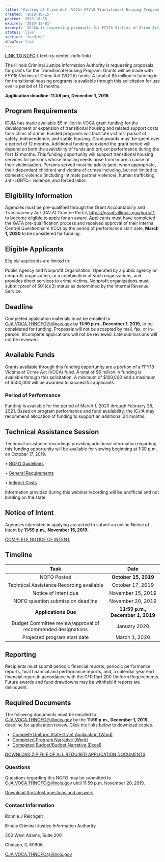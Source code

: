 ```yaml
---
title: 'Victims of Crime Act (VOCA) FFY18 Transitional Housing Program'
created: '2019-10-15'
posted: '2019-10-15'
expires: '2019-12-01'
excerpt: 'ICJIA is requesting proposals for FFY18 Victims of Crime Act grants to support the development or expansion of transitional housing and related costs. A total of $5 million in funding is available through this solicitation for use over a period of 12 months. '
status: 'live'
section: 'funding'
showToc: true
---
```


[LINK TO NOFO](NOFO.VOCA.TH.pdf) {.text-xs-center .nofo-link}

The Illinois Criminal Justice Information Authority is requesting proposals for grants for the Transitional Housing Program. Grants will be made with FFY18 Victims of Crime Act (VOCA) funds. A total of $5 million in funding in for transitional housing programs is available through this solicitation for use over a period of 12 months.

**Application deadline: 11:59 pm, December 1, 2019.**

## Program Requirements

ICJIA has made available $5 million in VOCA grant funding for the development or expansion of transitional housing and related support costs for victims of crime. Funded programs will facilitate victims’ pursuit of safety, independence, and stable housing. Grant awards must be spent over a period of 12 months. Additional funding to extend the grant period will depend on both the availability of funds and project performance during the first 12 months. This funding opportunity will support transitional housing services for persons whose housing needs arise from or are a cause of their victimization. Persons served must be adults (and, when appropriate, their dependent children) and victims of crimes including, but not limited to, domestic violence (including intimate partner violence), human trafficking, anti-LGBTQ+ violence, and forced labor.

## Eligibility Information

Agencies must be pre-qualified through the Grant Accountability and Transparency Act (GATA) Grantee Portal, https://grants.illinois.gov/portal/, to become eligible to apply for an award. Applicants must have completed the GATA pre-qualification process and received approval of their Internal Control Questionnaire (ICQ) by the period of performance start date, **March 1, 2020** to be considered for funding.

## Eligible Applicants

Eligible applicants are limited to:

Public Agency and Nonprofit Organization. Operated by a public agency or nonprofit organization, or a combination of such organizations, and provides direct services to crime victims. Nonprofit organizations must submit proof of 501(c)(3) status as determined by the Internal Revenue Service.

## Deadline

Completed application materials must be emailed to CJA.VOCA.THNOFO@illinois.gov by **11:59 p.m., December 1, 2019,** to be considered for funding. Proposals will not be accepted by mail, fax, or in-person. Incomplete applications will not be reviewed. Late submissions will not be reviewed.

## Available Funds

Grants available through this funding opportunity are a portion of a FFY18 Victims of Crime Act (VOCA) fund. A total of $5 million in funding is available through this solicitation. A minimum of $100,000 and a maximum of $500,000 will be awarded to successful applicants.

### Period of Performance

Funding is available for the period of March 1, 2020 through February 28, 2021. Based on program performance and fund availability, the ICJIA may recommend allocation of funding to support an additional 24 months.

## Technical Assistance Session

Technical assistance recordings providing additional information regarding this funding opportunity will be available for viewing beginning at 1:30 p.m. on October 17, 2019.

• [NOFO Guidelines](https://youtu.be/trg8DIF3T2A)

• [General Requirements](https://www.youtube.com/watch?v=PBwekeMT5dk)

• [Indirect Costs](https://www.youtube.com/watch?v=4stkASoNY5w)

Information provided during this webinar recording will be unofficial and not binding on the state.

## Notice of Intent

Agencies interested in applying are asked to submit an online Notice of Intent by **11:59 p.m., November 15, 2019**.

[COMPLETE NOTICE OF INTENT](https://icjia.az1.qualtrics.com/jfe/form/SV_2bCbuhW8We85Cpn)

## Timeline

|                             Task                             |               Date               |
| :----------------------------------------------------------: | :------------------------------: |
|                         NOFO Posted                          |       **October 15, 2019**       |
|           Technical Assistance Recording available           |         October 17, 2019         |
|                     Notice of Intent due                     |        November 15, 2019         |
|              NOFO question submission deadline               |        November 20, 2019         |
|                     **Applications Due**                     | **11:59 p.m., December 1, 2019** |
| Budget Committee review/approval of recommended designations |           January 2020           |
|                 Projected program start date                 |          March 1, 2020           |

## Reporting

Recipients must submit periodic financial reports, periodic performance reports, final financial and performance reports, and, a calendar year end financial report in accordance with the CFR Part 200 Uniform Requirements. Future awards and fund drawdowns may be withheld if reports are delinquent.

## Required Documents

The following documents must be emailed to CJA.VOCA.THNOFO@illinois.gov by the **11:59 p.m., December 1, 2019**, deadline for application review. Click the links below to download copies.

- [Complete Uniform State Grant Application (Word)](NOFO.Uniform.Application.docx)
- [Completed Program Narrative (Word)](NOFO.VOCA.TH.NARRATIVE.docx)
- [Completed Budget/Budget Narrative (Excel)](NOFO.VOCA.TH.BUDGET.xlsx)

[DOWNLOAD ZIP FILE OF ALL REQUIRED APPLICATION DOCUMENTS](NOFO.VOCA.TH.ZIP)

### Questions

Questions regarding this NOFO may be submitted to CJA.VOCA.THNOFO@illinois.gov until 11:59 p.m. November 20, 2019.

[Download the latest questions and answers](VOCA.TH.FAQs.docx).

### Contact Information

Ronnie J Reichgelt

Illinois Criminal Justice Information Authority

300 West Adams, Suite 200

Chicago, IL 60606

CJA.VOCA.THNOFO@illinois.gov
